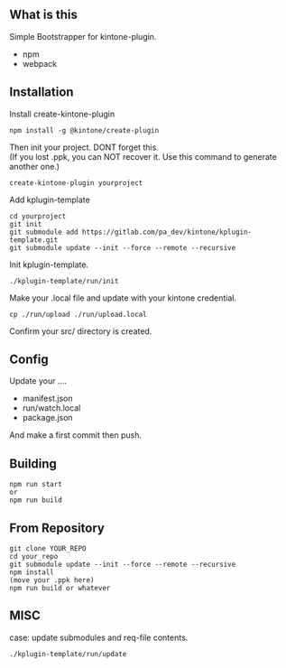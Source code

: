 ## What is this

Simple Bootstrapper for kintone-plugin.

- npm
- webpack


## Installation

Install create-kintone-plugin

    npm install -g @kintone/create-plugin

Then init your project. DONT forget this.  
(If you lost .ppk, you can NOT recover it. Use this command to generate another one.)

    create-kintone-plugin yourproject


Add kplugin-template

    cd yourproject
    git init
    git submodule add https://gitlab.com/pa_dev/kintone/kplugin-template.git
    git submodule update --init --force --remote --recursive


Init kplugin-template.

    ./kplugin-template/run/init


Make your .local file and update with your kintone credential.

    cp ./run/upload ./run/upload.local


Confirm your src/ directory is created.

## Config

Update your ....

- manifest.json
- run/watch.local
- package.json

And make a first commit then push.


## Building

    npm run start
    or
    npm run build


## From Repository

    git clone YOUR_REPO
    cd your_repo
    git submodule update --init --force --remote --recursive
    npm install
    (move your .ppk here)
    npm run build or whatever


## MISC

case: update submodules and req-file contents.

    ./kplugin-template/run/update

